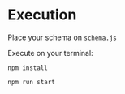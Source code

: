 # Execution

Place your schema on `schema.js`

Execute on your terminal:

`npm install`

`npm run start`
